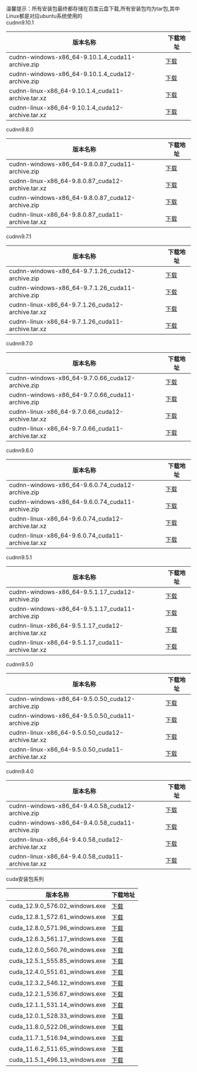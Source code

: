 温馨提示：所有安装包最终都存储在百度云盘下载,所有安装包均为tar包,其中Linux都是对应ubuntu系统使用的<br>
cudnn9.10.1

<table>
<thead><tr><th>版本名称</th><th>下载地址</th></tr></thead>
<tbody>
<tr><td>cudnn-windows-x86_64-9.10.1.4_cuda11-archive.zip</td><td><a href="https://mbd.pub/o/bread/YZWTl55sbA==">下载</a></td></tr>
<tr><td>cudnn-windows-x86_64-9.10.1.4_cuda12-archive.zip</td><td><a href="https://mbd.pub/o/bread/YZWTl55saw==">下载</a></td></tr>
<tr><td>cudnn-linux-x86_64-9.10.1.4_cuda11-archive.tar.xz</td><td><a href="https://mbd.pub/o/bread/YZWTl55saQ==">下载</a></td></tr>
<tr><td>cudnn-linux-x86_64-9.10.1.4_cuda12-archive.tar.xz</td><td><a href="https://mbd.pub/o/bread/YZWTl55saA==">下载</a></td></tr>
</tbody>
</table>
cudnn9.8.0

<table>
<thead><tr><th>版本名称</th><th>下载地址</th></tr></thead>
<tbody>
<tr><td>cudnn-windows-x86_64-9.8.0.87_cuda11-archive.zip</td><td><a href="https://mbd.pub/o/bread/YZWTl55sZw==">下载</a></td></tr>
<tr><td>cudnn-linux-x86_64-9.8.0.87_cuda12-archive.tar.xz</td><td><a href="https://mbd.pub/o/bread/YZWTl55sZg==">下载</a></td></tr>
<tr><td>cudnn-windows-x86_64-9.8.0.87_cuda12-archive.zip</td><td><a href="https://mbd.pub/o/bread/YZWTl55sZQ==">下载</a></td></tr>
<tr><td>cudnn-linux-x86_64-9.8.0.87_cuda11-archive.tar.xz</td><td><a href="https://mbd.pub/o/bread/YZWTl55sZA==">下载</a></td></tr>
</tbody>
</table>
cudnn9.7.1
<table>
<thead><tr><th>版本名称</th><th>下载地址</th></tr></thead>
<tbody>
<tr><td>cudnn-windows-x86_64-9.7.1.26_cuda12-archive.zip</td><td><a href="https://mbd.pub/o/bread/Z56bmJpw">下载</a></td></tr>
<tr><td>cudnn-windows-x86_64-9.7.1.26_cuda11-archive.zip</td><td><a href="https://mbd.pub/o/bread/Z56bmJpv">下载</a></td></tr>
<tr><td>cudnn-linux-x86_64-9.7.1.26_cuda12-archive.tar.xz</td><td><a href="https://mbd.pub/o/bread/Z56bmJpu">下载</a></td></tr>
<tr><td>cudnn-linux-x86_64-9.7.1.26_cuda11-archive.tar.xz</td><td><a href="https://mbd.pub/o/bread/Z56bmJpt">下载</a></td></tr>
</tbody>
</table>
cudnn9.7.0
<table>
<thead><tr><th>版本名称</th><th>下载地址</th></tr></thead>
<tbody>
<tr><td>cudnn-windows-x86_64-9.7.0.66_cuda12-archive.zip</td><td><a href="https://mbd.pub/o/bread/Z56ck51s">下载</a></td></tr>
<tr><td>cudnn-windows-x86_64-9.7.0.66_cuda11-archive.zip</td><td><a href="https://mbd.pub/o/bread/Z56ck51r">下载</a></td></tr>
<tr><td>cudnn-linux-x86_64-9.7.0.66_cuda12-archive.tar.xz</td><td><a href="https://mbd.pub/o/bread/Z56ck51q">下载</a></td></tr>
<tr><td>cudnn-linux-x86_64-9.7.0.66_cuda11-archive.tar.xz</td><td><a href="https://mbd.pub/o/bread/Z56ck51t">下载</a></td></tr>
</tbody>
</table>
cudnn9.6.0
<table>
<thead><tr><th>版本名称</th><th>下载地址</th></tr></thead>
<tbody>
<tr><td>cudnn-windows-x86_64-9.6.0.74_cuda12-archive.zip</td><td><a href="https://mbd.pub/o/bread/Z56ck59v">下载</a></td></tr>
<tr><td>cudnn-windows-x86_64-9.6.0.74_cuda11-archive.zip</td><td><a href="https://mbd.pub/o/bread/Z56ck59u">下载</a></td></tr>
<tr><td>cudnn-linux-x86_64-9.6.0.74_cuda12-archive.tar.xz</td><td><a href="https://mbd.pub/o/bread/Z56ck59t">下载</a></td></tr>
<tr><td>cudnn-linux-x86_64-9.6.0.74_cuda11-archive.tar.xz</td><td><a href="https://mbd.pub/o/bread/Z56ck59s">下载</a></td></tr>
</tbody>
</table>
cudnn9.5.1
<table>
<thead><tr><th>版本名称</th><th>下载地址</th></tr></thead>
<tbody>
<tr><td>cudnn-windows-x86_64-9.5.1.17_cuda12-archive.zip</td><td><a href="https://mbd.pub/o/bread/Z5iZmZZy">下载</a></td></tr>
<tr><td>cudnn-windows-x86_64-9.5.1.17_cuda11-archive.zip</td><td><a href="https://mbd.pub/o/bread/Z5iZmZdp">下载</a></td></tr>
<tr><td>cudnn-linux-x86_64-9.5.1.17_cuda12-archive.tar.xz</td><td><a href="https://mbd.pub/o/bread/Z5iZmZdq">下载</a></td></tr>
<tr><td>cudnn-linux-x86_64-9.5.1.17_cuda11-archive.tar.xz</td><td><a href="https://mbd.pub/o/bread/Z5iZmZdr">下载</a></td></tr>
</tbody>
</table>
cudnn9.5.0
<table>
<thead><tr><th>版本名称</th><th>下载地址</th></tr></thead>
<tbody>
<tr><td>cudnn-windows-x86_64-9.5.0.50_cuda12-archive.zip</td><td><a href="https://mbd.pub/o/bread/Zp2YmJZs">下载</a></td></tr>
<tr><td>cudnn-windows-x86_64-9.5.0.50_cuda11-archive.zip</td><td><a href="https://mbd.pub/o/bread/Zp2YmJhr">下载</a></td></tr>
<tr><td>cudnn-linux-x86_64-9.5.0.50_cuda12-archive.tar.xz</td><td><a href="https://mbd.pub/o/bread/Zp2YmJhs">下载</a></td></tr>
<tr><td>cudnn-linux-x86_64-9.5.0.50_cuda11-archive.tar.xz</td><td><a href="https://mbd.pub/o/bread/Zp2YmJht">下载</a></td></tr>
</tbody>
</table>
cudnn9.4.0
<table>
<thead><tr><th>版本名称</th><th>下载地址</th></tr></thead>
<tbody>
<tr><td>cudnn-windows-x86_64-9.4.0.58_cuda12-archive.zip</td><td><a href="https://mbd.pub/o/bread/Zp2YmJpt">下载</a></td></tr>
<tr><td>cudnn-windows-x86_64-9.4.0.58_cuda11-archive.zip</td><td><a href="https://mbd.pub/o/bread/Zp2YmJps">下载</a></td></tr>
<tr><td>cudnn-linux-x86_64-9.4.0.58_cuda12-archive.tar.xz</td><td><a href="https://mbd.pub/o/bread/Zp2YmJpr">下载</a></td></tr>
<tr><td>cudnn-linux-x86_64-9.4.0.58_cuda11-archive.tar.xz</td><td><a href="https://mbd.pub/o/bread/Zp2YmJpq">下载</a></td></tr>
</tbody>
</table>
cuda安装包系列
<table>
<thead><tr><th>版本名称</th><th>下载地址</th></tr></thead>
<tbody>
<tr><td>cuda_12.9.0_576.02_windows.exe</td><td><a href="https://mbd.pub/o/bread/YZWTl55qbA==">下载</a></td></tr>
<tr><td>cuda_12.8.1_572.61_windows.exe</td><td><a href="https://mbd.pub/o/bread/YZWTl55qaw==">下载</a></td></tr>
<tr><td>cuda_12.8.0_571.96_windows.exe</td><td><a href="https://mbd.pub/o/bread/Z56bmJlx">下载</a></td></tr>
<tr><td>cuda_12.6.3_561.17_windows.exe</td><td><a href="https://mbd.pub/o/bread/Z56bmJlr">下载</a></td></tr>
<tr><td>cuda_12.6.0_560.76_windows.exe</td><td><a href="https://mbd.pub/o/bread/Z5iZmZht">下载</a></td></tr>
<tr><td>cuda_12.5.1_555.85_windows.exe</td><td><a href="https://mbd.pub/o/bread/Z5iZmZds">下载</a></td></tr>
<tr><td>cuda_12.4.0_551.61_windows.exe</td><td><a href="https://mbd.pub/o/bread/Z5iZmZdt">下载</a></td></tr>
<tr><td>cuda_12.3.2_546.12_windows.exe</td><td><a href="https://mbd.pub/o/bread/Z5iZmZdv">下载</a></td></tr>
<tr><td>cuda_12.2.1_536.67_windows.exe</td><td><a href="https://mbd.pub/o/bread/Z5iZmZhq">下载</a></td></tr>
<tr><td>cuda_12.1.1_531.14_windows.exe</td><td><a href="https://mbd.pub/o/bread/Z5iZmZhr">下载</a></td></tr>
<tr><td>cuda_12.0.1_528.33_windows.exe</td><td><a href="https://mbd.pub/o/bread/Z5iZmZdu">下载</a></td></tr>
<tr><td>cuda_11.8.0_522.06_windows.exe</td><td><a href="https://mbd.pub/o/bread/Z5iZmZdx">下载</a></td></tr>
<tr><td>cuda_11.7.1_516.94_windows.exe</td><td><a href="https://mbd.pub/o/bread/Z5iZmZdw">下载</a></td></tr>
<tr><td>cuda_11.6.2_511.65_windows.exe</td><td><a href="https://mbd.pub/o/bread/Z5iZmZhs">下载</a></td></tr>
<tr><td>cuda_11.5.1_496.13_windows.exe</td><td><a href="https://mbd.pub/o/bread/Z5iZmZdy">下载</a></td></tr>
</tbody>
</table>
